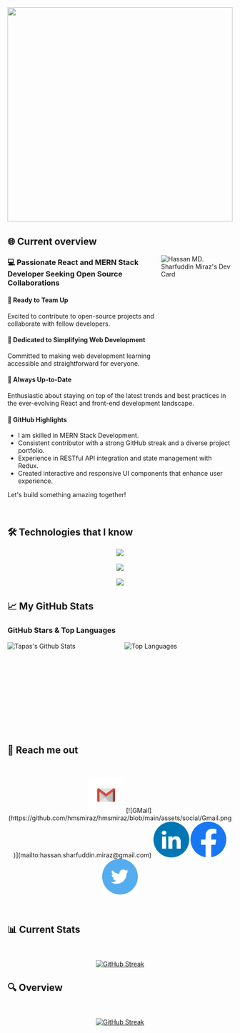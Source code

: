 <a href="https://www.linkedin.com/in/hassan-md-sharfuddin-miraz-51b254172">
<img width="100%" height="480" src="/assets/banner/I.gif" />
</a>

## 🌐 Current overview

<div align="left">
<a href="https://app.daily.dev/hmsmiraz" style="margin-top: 20px;">
  <img align="right" src="https://api.daily.dev/devcards/40a1693933f34db4ac5564198bc1341f.png?r=foh" width="160" height="250" alt="Hassan MD. Sharfuddin Miraz's Dev Card"/>
</a>

</div>

### 💻 Passionate React and MERN Stack Developer Seeking Open Source Collaborations

#### 🤝 Ready to Team Up

Excited to contribute to open-source projects and collaborate with fellow developers.

#### 🧠 Dedicated to Simplifying Web Development

Committed to making web development learning accessible and straightforward for everyone.

#### 🚀 Always Up-to-Date

Enthusiastic about staying on top of the latest trends and best practices in the ever-evolving React and front-end development landscape.

#### 🌟 GitHub Highlights

- I am skilled in MERN Stack Development.
- Consistent contributor with a strong GitHub streak and a diverse project portfolio.
- Experience in RESTful API integration and state management with Redux.
- Created interactive and responsive UI components that enhance user experience.

Let's build something amazing together!

<br />

## 🛠️ Technologies that I know

<p align="center">
  <a href="https://skillicons.dev">
    <img src="https://skillicons.dev/icons?i=html,css,js,ts,react,redux,nextjs,tailwind,materialui" />
  </a>
</p>
<p align="center">
  <a href="https://skillicons.dev">
    <img src="https://skillicons.dev/icons?i=nodejs,express,mongodb,postman" />
  </a>
</p>
<p align="center">
  <a href="https://skillicons.dev">
    <img src="https://skillicons.dev/icons?i=github,git,firebase,vscode,netlify,vercel" />
  </a>
</p>

## 📈 My GitHub Stats

### GitHub Stars & Top Languages

<div style="display: flex; justify-content: center; align-items: center; gap: 20px;">
    <img src="https://github-readme-stats.vercel.app/api?username=hmsmiraz&show_icons=true&theme=radical" alt="Tapas's Github Stats" style="width: 400px; height: 200px;">
    <img src="https://github-readme-stats.vercel.app/api/top-langs/?username=hmsmiraz&layout=compact" alt="Top Languages" style="width: 400px; height: 200px;">
</div>

## 📧 Reach me out

<br />
<p align="center">
<a href="hassan.sharfuddin.miraz@gmail.com"><img src="/assets/social/Gmail.png" alt="Gmail" style="width: 80px; height: 80px;"/></a>
[![GMail](https://github.com/hmsmiraz/hmsmiraz/blob/main/assets/social/Gmail.png)](mailto:hassan.sharfuddin.miraz@gmail.com)
<a href="https://www.linkedin.com/in/hassan-md-sharfuddin-miraz-51b254172/"><img src="/assets/social/LinkedIN.png" alt="Linkedin" style="width: 80px; height: 80px;" /></a>
<a href="https://www.facebook.com/hassanmdsharfuddin.miraz.9"><img src="/assets/social/Facebook.png" alt="Facebook" style="width: 80px; height: 80px;" /></a>
<a href="https://twitter.com/hmsmiraz"><img src="/assets/social/Twitter.png" alt="Twitter" style="width: 80px; height: 80px;"/></a>
</p>
<br />

## 📊 Current Stats

<br />
<p align="center">
  <a href="https://git.io/streak-stats"><img src="https://github-readme-streak-stats.herokuapp.com?user=hmsmiraz&theme=blux&date_format=j%20M%5B%20Y%5D" alt="GitHub Streak" /></a>
</p>

## 🔍 Overview

<br />
<p align="center">
  <a href="https://git.io/streak-stats"><img src="http://github-profile-summary-cards.vercel.app/api/cards/profile-details?username=hmsmiraz&theme=nord_bright" alt="GitHub Streak" /></a>
</p>
